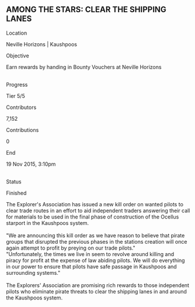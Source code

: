 ## AMONG THE STARS: CLEAR THE SHIPPING LANES

Location

Neville Horizons \| Kaushpoos

Objective

Earn rewards by handing in Bounty Vouchers at Neville Horizons

\
Progress

Tier 5/5

Contributors

7,152

Contributions

0

End

19 Nov 2015, 3:10pm

\
Status

Finished

The Explorer\'s Association has issued a new kill order on wanted pilots
to clear trade routes in an effort to aid independent traders answering
their call for materials to be used in the final phase of construction
of the Ocellus starport in the Kaushpoos system.\
\
\"We are announcing this kill order as we have reason to believe that
pirate groups that disrupted the previous phases in the stations
creation will once again attempt to profit by preying on our trade
pilots.\"\
\"Unfortunately, the times we live in seem to revolve around killing and
piracy for profit at the expense of law abiding pilots. We will do
everything in our power to ensure that pilots have safe passage in
Kaushpoos and surrounding systems.\"\
\
The Explorers\' Association are promising rich rewards to those
independent pilots who eliminate pirate threats to clear the shipping
lanes in and around the Kaushpoos system.
